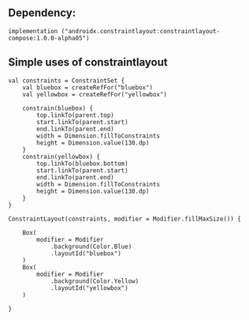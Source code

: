 ## Dependency: 
	implementation ("androidx.constraintlayout:constraintlayout-compose:1.0.0-alpha05")

## Simple uses of constraintlayout
	val constraints = ConstraintSet {  
	    val bluebox = createRefFor("bluebox")  
	    val yellowbox = createRefFor("yellowbox")  
	  
	    constrain(bluebox) {  
	        top.linkTo(parent.top)  
	        start.linkTo(parent.start)  
	        end.linkTo(parent.end)  
	        width = Dimension.fillToConstraints  
	        height = Dimension.value(130.dp)  
	    }  
	    constrain(yellowbox) {  
	        top.linkTo(bluebox.bottom)  
	        start.linkTo(parent.start)  
	        end.linkTo(parent.end)  
	        width = Dimension.fillToConstraints  
	        height = Dimension.value(130.dp)  
	    }  
	}  
	  
	ConstraintLayout(constraints, modifier = Modifier.fillMaxSize()) {  
	  
	    Box(  
	        modifier = Modifier  
	            .background(Color.Blue)  
	            .layoutId("bluebox")  
	    )  
	    Box(  
	        modifier = Modifier  
	            .background(Color.Yellow)  
	            .layoutId("yellowbox")  
	    )  
	  
	}